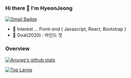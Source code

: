 ### Hi there 👋 I'm HyeonJeong
[![Gmail Badge](https://img.shields.io/badge/-Gmail-c14438?style=flat-square&logo=Gmail&logoColor=white&link=mailto:hse05105@gmail.com)](mailto:hse05105@gmail.com) 

- 🌱 Interest ... Front-end ( Javascript, React, Bootstrap )
- 📌 Goal(2020) : 마인드 셋


### Overview
[![Anurag's github stats](https://github-readme-stats.vercel.app/api?username=giraff&show_icons=true)](https://github.com/anuraghazra/github-readme-stats)
<br>

<!--
### skill stacks
<img alt="" src="https://img.shields.io/badge/-javascript-yellow?logo=javascript&logoColor=white">-->
[![Top Langs](https://github-readme-stats.vercel.app/api/top-langs/?username=giraff&layout=compact)](https://github.com/anuraghazra/github-readme-stats)
